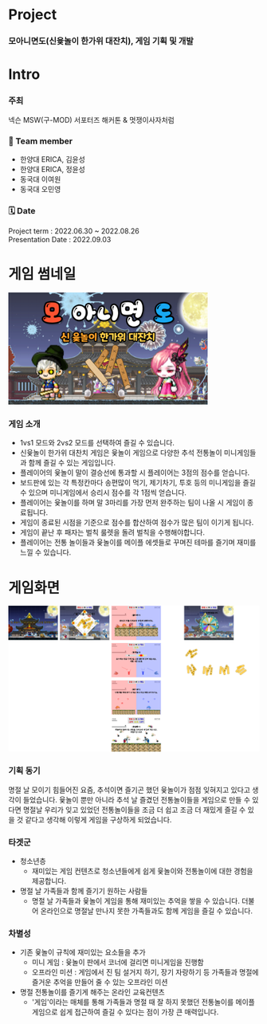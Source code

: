 # Project
### 모아니면도(신윷놀이 한가위 대잔치), 게임 기획 및 개발

# Intro 
### 주최
넥슨 MSW(구-MOD) 서포터즈 해커톤 & 멋쟁이사자처럼

### 👥 Team member 
  * 한양대 ERICA, 김윤성
  * 한양대 ERICA, 정윤성
  * 동국대        이여원
  * 동국대        오민영

### 🗓️ Date 
Project term : 2022.06.30 ~ 2022.08.26 </br>
Presentation Date : 2022.09.03 </br>

# 게임 썸네일

<img src="./image/모아니면도-썸네일-001.png" width="400px">

### 게임 소개
- 1vs1 모드와 2vs2 모드를 선택하여 즐길 수 있습니다.
- 신윷놀이 한가위 대찬치 게임은 윷놀이 게임으로 다양한 추석 전통놀이 미니게임들과 함께 즐길 수 있는 게임입니다.
- 플레이어의 윷놀이 말이 결승선에 통과할 시 플레이어는 3점의 점수를 얻습니다.
- 보드판에 있는 각 특정칸마다 송편많이 먹기, 제기차기, 투호 등의 미니게임을 즐길 수 있으며 미니게임에서 승리시 점수를 각 1점씩 얻습니다.
- 플레이어는 윷놀이를 하며 말 3마리를 가장 먼저 완주하는 팀이 나올 시 게임이 종료됩니다.
- 게임이 종료된 시점을 기준으로 점수를 합산하여 점수가 많은 팀이 이기게 됩니다.
- 게임이 끝난 후 패자는 벌칙 룰렛을 돌려 벌칙을 수행해야합니다.
- 플레이어는 전통 놀이들과 윷놀이를 메이플 에셋들로 꾸며진 테마를 즐기며 재미를 느낄 수 있습니다.

# 게임화면

<img src="./image/Group 1.png">

### 기획 동기
명절 날 모이기 힘들어진 요즘, 추석이면 즐기곤 했던 윷놀이가 점점 잊혀지고 있다고 생각이 들었습니다. 윷놀이 뿐만 아니라 추석 날 즐겼던 전통놀이들을 게임으로 만들 수 있다면 명절날 우리가 잊고 있었던 전통놀이들을 조금 더 쉽고 조금 더 재밌게 즐길 수 있을 것 같다고 생각해 이렇게 게임을 구상하게 되었습니다. 

### 타겟군
- 청소년층
  - 재미있는 게임 컨텐츠로 청소년들에게 쉽게 윷놀이와 전통놀이에 대한 경험을 제공합니다.
- 명절 날 가족들과 함께 즐기기 원하는 사람들
  - 명절 날 가족들과 윷놀이 게임을 통해 재미있는 추억을 쌓을 수 있습니다. 더불어 온라인으로 명절날 만나지 못한 가족들과도 함께 게임을 즐길 수 있습니다.

### 차별성
- 기존 윷놀이 규칙에 재미있는 요소들을 추가
  - 미니 게임 : 윷놀이 판에서 코너에 걸리면 미니게임을 진행함
  - 오프라인 미션 : 게임에서 진 팀 설거지 하기, 장기 자랑하기 등 가족들과 명절에 즐거운 추억을 만들어 줄 수 있는 오프라인 미션
- 명절 전통놀이를 즐기게 해주는 온라인 교육컨텐츠
  - '게임'이라는 매체를 통해 가족들과 명절 때 잘 하지 못했던 전통놀이를 메이플 게임으로 쉽게 접근하여 즐길 수 있다는 점이 가장 큰 매력입니다.
